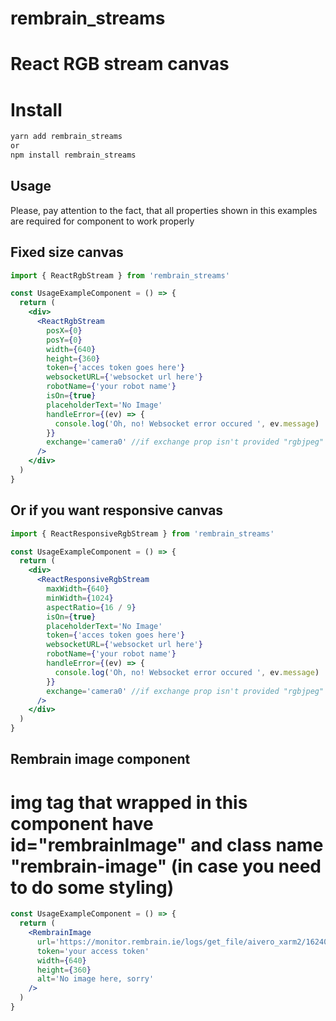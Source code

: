 # rembrain_streams

# React RGB stream canvas

# Install

```bash
yarn add rembrain_streams
or
npm install rembrain_streams
```

## Usage

Please, pay attention to the fact, that all properties shown in this
examples are required for component to work properly

## Fixed size canvas

```jsx
import { ReactRgbStream } from 'rembrain_streams'

const UsageExampleComponent = () => {
  return (
    <div>
      <ReactRgbStream
        posX={0}
        posY={0}
        width={640}
        height={360}
        token={'acces token goes here'}
        websocketURL={'websocket url here'}
        robotName={'your robot name'}
        isOn={true}
        placeholderText='No Image'
        handleError={(ev) => {
          console.log('Oh, no! Websocket error occured ', ev.message)
        }}
        exchange='camera0' //if exchange prop isn't provided "rgbjpeg" will be used by default
      />
    </div>
  )
}
```

## Or if you want responsive canvas

```jsx
import { ReactResponsiveRgbStream } from 'rembrain_streams'

const UsageExampleComponent = () => {
  return (
    <div>
      <ReactResponsiveRgbStream
        maxWidth={640}
        minWidth={1024}
        aspectRatio={16 / 9}
        isOn={true}
        placeholderText='No Image'
        token={'acces token goes here'}
        websocketURL={'websocket url here'}
        robotName={'your robot name'}
        handleError={(ev) => {
          console.log('Oh, no! Websocket error occured ', ev.message)
        }}
        exchange='camera0' //if exchange prop isn't provided "rgbjpeg" will be used by default
      />
    </div>
  )
}
```

## Rembrain image component

# img tag that wrapped in this component have id="rembrainImage" and class name "rembrain-image" (in case you need to do some styling)

```jsx
const UsageExampleComponent = () => {
  return (
    <RembrainImage
      url='https://monitor.rembrain.ie/logs/get_file/aivero_xarm2/1624003284.632994_original.jpg'
      token='your access token'
      width={640}
      height={360}
      alt='No image here, sorry'
    />
  )
}
```
